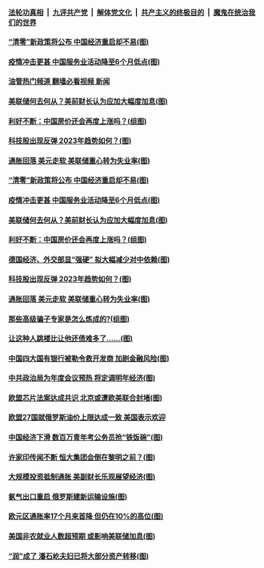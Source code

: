 ####  [法轮功真相](../../../../basic/blob/master/README.md?t=12060131) &nbsp;|&nbsp; [九评共产党](../../../../9ping.md/blob/master/README.md?t=12060131) &nbsp;|&nbsp; [解体党文化](../../../../jtdwh.md/blob/master/README.md?t=12060131)  &nbsp;|&nbsp; [共产主义的终极目的](../../../../gczydzjmd.md/blob/master/README.md?t=12060131) &nbsp;|&nbsp; [魔鬼在统治我们的世界](../../../../mgztzwmdsj.md/blob/master/README.md?t=12060131) 

#### [“清零”新政策将公布 中国经济重启却不易(图)](../pages/p5/1023402.md?t=12060131) 

#### [疫情冲击更甚 中国服务业活动降至6个月低点(图)](../pages/p5/1023397.md?t=12060131) 

#### [油管热门频道 翻墙必看视频 新闻](http://129.146.143.75:81/youtube.html?12060131)

#### [美联储何去何从？美前财长认为应加大幅度加息(图)](../pages/p5/1023389.md?t=12060131) 

#### [利好不断：中国房价还会再度上涨吗？(组图)](../pages/p5/1023334.md?t=12060131) 

#### [科技股出现反弹 2023年趋势如何？(图)](../pages/p5/1023348.md?t=12060131) 

#### [通胀回落 美元走软 美联储重心转为失业率(图)](../pages/p5/1023347.md?t=12060131) 

#### [“清零”新政策将公布 中国经济重启却不易(图)](../pages/p5/1023402.md?t=12060131) 

#### [疫情冲击更甚 中国服务业活动降至6个月低点(图)](../pages/p5/1023397.md?t=12060131) 

#### [美联储何去何从？美前财长认为应加大幅度加息(图)](../pages/p5/1023389.md?t=12060131) 

#### [利好不断：中国房价还会再度上涨吗？(组图)](../pages/p5/1023334.md?t=12060131) 

#### [德国经济、外交部显“强硬” 拟大幅减少对中依赖(图)](../pages/p5/1023349.md?t=12060131) 

#### [科技股出现反弹 2023年趋势如何？(图)](../pages/p5/1023348.md?t=12060131) 

#### [通胀回落 美元走软 美联储重心转为失业率(图)](../pages/p5/1023347.md?t=12060131) 

#### [那些高级骗子专家是怎么炼成的?(组图)](../pages/p5/1023338.md?t=12060131) 

#### [让这种人跳楼比让他还债难多了……(图)](../pages/p5/1023331.md?t=12060131) 

#### [中国四大国有银行被勒令救开发商 加剧金融风险(图)](../pages/p5/1023263.md?t=12060131) 

#### [中共政治局为年度会议预热 将定调明年经济(图)](../pages/p5/1023269.md?t=12060131) 

#### [欧盟芯片法案达成共识 北京或遭欧美联合封堵(图)](../pages/p5/1023266.md?t=12060131) 

#### [欧盟27国就俄罗斯油价上限达成一致 美国表示欢迎](../pages/p5/1023260.md?t=12060131) 

#### [中国经济下滑 数百万青年考公务员抢“铁饭碗”(图)](../pages/p5/1023204.md?t=12060131) 

#### [许家印传闻不断 恒大集团会倒在黎明之前？(图)](../pages/p5/1023185.md?t=12060131) 

#### [大规模投资抵制通胀 美副财长乐观展望经济(图)](../pages/p5/1023205.md?t=12060131) 

#### [氨气出口重启 俄罗斯建新运输设施(图)](../pages/p5/1023202.md?t=12060131) 

#### [欧元区通胀率17个月来首降 但仍在10%的高位(图)](../pages/p5/1023187.md?t=12060131) 

#### [美国非农就业人数超预期 或影响美联储加息(图)](../pages/p5/1023182.md?t=12060131) 

#### [“润”成了 潘石屹夫妇已将大部分资产转移(图)](../pages/p5/1023167.md?t=12060131) 

<img src='http://gfw-breaker.win/goodnews/indexes/p5.md' width='0px' height='0px'/>
